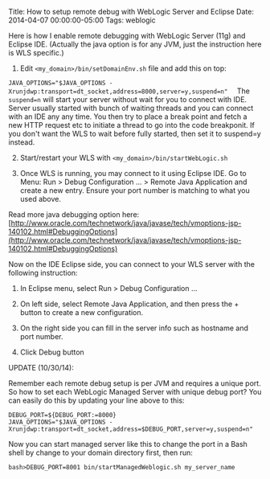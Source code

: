 Title: How to setup remote debug with WebLogic Server and Eclipse
Date: 2014-04-07 00:00:00-05:00
Tags: weblogic


Here is how I enable remote debugging with WebLogic Server (11g) and Eclipse IDE. (Actually the java option is for any JVM, just the instruction here is WLS specific.) 

1. Edit `<my_domain>/bin/setDomainEnv.sh` file and add this on top:

`JAVA_OPTIONS="$JAVA_OPTIONS -Xrunjdwp:transport=dt_socket,address=8000,server=y,suspend=n" 
`
The `suspend=n` will start your server without wait for you to connect with IDE. Server usually started with bunch of waiting threads and you can connect with an IDE any any time. You then try to place a break point and fetch a new HTTP request etc to initiate a thread to go into the code breakponit. If you don't want the WLS to wait before fully started, then set it to suspend=y instead.

2. Start/restart your WLS with `<my_domain>/bin/startWebLogic.sh`

3. Once WLS is running, you may connect to it using Eclipse IDE. Go to Menu: Run > Debug Configuration ... > Remote Java Application and create a new entry. Ensure your port number is matching to what you used above. 

Read more java debugging option here: [http://www.oracle.com/technetwork/java/javase/tech/vmoptions-jsp-140102.html#DebuggingOptions](http://www.oracle.com/technetwork/java/javase/tech/vmoptions-jsp-140102.html#DebuggingOptions)

Now on the IDE Eclipse side, you can connect to your WLS server with the following instruction:

1. In Eclipse menu, select Run > Debug Configuration ... 

2. On left side, select Remote Java Application, and then press the + button to create a new configuration.

3. On the right side you can fill in the server info such as hostname and port number.

4. Click Debug button

UPDATE (10/30/14):

Remember each remote debug setup is per JVM and requires a unique port. So how to set each WebLogic Managed Server with unique debug port? You can easily do this by updating your line above to this:
```
DEBUG_PORT=${DEBUG_PORT:=8000}
JAVA_OPTIONS="$JAVA_OPTIONS -Xrunjdwp:transport=dt_socket,address=$DEBUG_PORT,server=y,suspend=n" 
```
Now you can start managed server like this to change the port in a Bash shell by change to your domain directory first, then run:
```
bash>DEBUG_PORT=8001 bin/startManagedWeblogic.sh my_server_name
```

